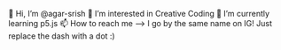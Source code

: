 👋 Hi, I’m @agar-srish
👀 I’m interested in Creative Coding
🌱 I’m currently learning p5.js
📫 How to reach me --> I go by the same name on IG! Just replace the dash with a dot :)

<!---
agar-srish/agar-srish is a ✨ special ✨ repository because its `README.md` (this file) appears on your GitHub profile.
You can click the Preview link to take a look at your changes.
--->
